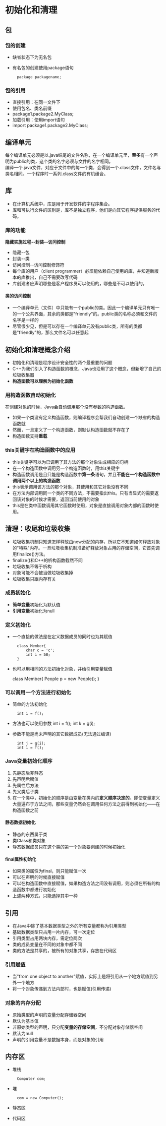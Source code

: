 # 初始化和清理 #

## 包 ##

### 包的创建 ###
* 缺省状态下为无名包
* 有名包的创建使用package语句

		package packagename;
### 包的引用 ###
* 直接引用：在同一文件下
* 使用包名、类名前缀
 * package1.package2.MyClass;
* 加载引用：使用import语句
 * import package1.package2.MyClass;

## 编译单元 ##
每个编译单元必须是以.java结尾的文件名称，在一个编译单元里，**至多**有一个声明为public的类，这个类的名字必须与文件的名字相同。  
编译一个.java文件，对应于文件中的每一个类，会得到一个.class文件，文件名与类名相同。一个程序时一系列.class文件的有机组合。

## 库 ##
* 在计算机系统中，库是用于开发软件的字程序集合。
* 库和可执行文件的区别是，库不是独立程序，他们是向其它程序提供服务的代码。
### 库的功能 ###
**隐藏实施过程--封装--访问控制**
* 隐藏--包
* 封装--类
* 访问控制--访问控制修饰符
* 每个库的用户（client programmer）必须能依赖自己使用的库，并知道新版本的库推出，自己不需要改写代码
* 库创建者应声明哪些是客户程序员可以使用的，哪些是不可以使用的。

#### 类的访问控制 ####
* 一个编译单元（文件）中只能有一个public的类。因此一个编译单元只有唯一的一个公共界面，其余的类都是"friendly"的。public类的名称必须和文件的名字是一样的
* 尽管很少见，但是可以存在一个编译单元没有public类，所有的类都是"friendly"的，那么文件名可以任意起

## 初始化和清理概念介绍 ##
* 初始化和清理是程序设计安全性的两个最重要的问题
* C++为我们引入了构造函数的概念，Java也沿用了这个概念，但新增了自己的垃圾收集器
* **构造函数可以理解为初始化函数**

### 用构造函数自动初始化 ###
在创建对象的时候，Java会自动调用那个没有参数的构造函数。
* 如果一个类没有定义构造函数，则编译程序会帮我们自动创建一个缺省的构造函数就
* 然而，一旦定义了一个构造函数，则默认构造函数就不存在了
* 构造函数支持**重载**
### this关键字在构造函数中的应用 ###
* this关键字可以为已调用了其方法的那个对象生成相应的句柄
* 在一个构造函数中调用另一个构造函数时，用this关键字
* 构造函数调用是且只能是构造函数中**第一条**语句，并且**不能在一个构造函数中调用两个以上的构造函数**
* this表示调用该方法的那个对象，其使用和其它对象没有不同
* 在方法内部调用同一个类的不同方法，不需要指出this。只有当显式的需要返回该对象的时候才需要，返回当前使用的对象
* this是在类中函数调用其它函数时使用，对象是直接调用对象内部的函数时使用。

## 清理：收尾和垃圾收集 ##
* 垃圾收集机制只知道怎样释放由new分配的内存，所以它不知道如何释放对象的"特殊"内存。一旦垃圾收集机制准备好释放对象占用的存储空间，它首先调用finalize()方法。
* finalize()和C++的析构函数截然不同
 * 垃圾收集不等于析构
 * 对象可能不会被当做垃圾收集掉
 * 垃圾收集只跟内存有关
### 成员初始化 ###
* **简单变量**初始化为默认值
* **引用变量**初始化为null
### 定义初始化 ###
* 一个直接的做法是在定义数据成员的同时也为其赋值  

		class Member{
	    	char c = 'c';
			int i = 50;
		}
* 也可以用相同的方法初始化对象，并给引用变量赋值

	class Member{
		People p = new People();
	}

### 可以调用一个方法进行初始化 ###
* 简单的方法初始化  

		int i = f();
* 方法也可以使用参数
		int i = f();
		int k = g(i);
* 参数不能是尚未声明的其它数据成员(无法通过编译)

		int j = g(i);
		int i = f();
### Java变量初始化顺序 ###

1. 先静态后非静态
2. 先声明后赋值
3. 先属性后方法
4. 先父类后子类
5. 在一个类中，初始化的顺序是由变量在类内的**定义顺序决定的**。即使变量定义大量遍布于方法之间，那些变量仍然会在调用任何方法之前得到初始化——在构造函数之前
#### 静态数据初始化 ####
* 静态的东西属于类
* 类Class和类对象
* 静态数据成员只在这个类的第一个对象要创建的时候初始化
#### final属性初始化 ####
* 如果类的属性为final，则只能赋值一次
* 可以在声明的时候直接赋值
* 可以在构造函数中直接赋值，如果构造方法之间没有调用，则必须在所有的构造函数中都进行初始化
* 上述两种方式，只能选择其中一种

## 引用 ##
* 在Java中除了基本数据类型之外的所有变量都称为引用类型
* 基础数据类型只占用一片内存，可一次定位
* 引用类型占用两块内存，需定位两次
* 类的成员变量在不同的对象中都不同
* 类的方法是共享的，被所有的对象共享，存放在代码区
### 引用赋值 ###
* 当"from one object to another"赋值，实际上是将引用从一个地方赋值到另外一个地方
* 将一个对象传递到方法内部时，也是赋值(引用传递)
### 对象的内存分配 ###
* 原始类型的声明的变量分配存储器空间
 * 默认为基本值
* 非原始类型的声明，只分配**变量的存储空间**，不分配对象存储器空间
 * 默认为null
* 声明的引用变量不是数据本身，而是对象的引用

## 内存区 ##
* 堆栈

		Computer com;
* 堆

		com = new Computer();
* 静态区	
* 代码区


